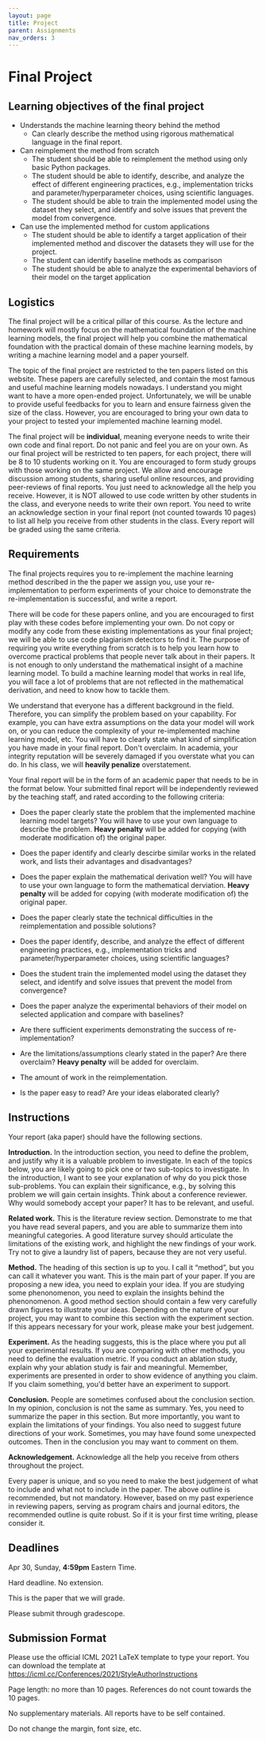 ```yaml
---
layout: page
title: Project
parent: Assignments
nav_orders: 3
---
```


# Final Project

## Learning objectives of the final project
- Understands the machine learning theory behind the method 
    - Can clearly describe the method using rigorous mathematical language in the final report. 
- Can reimplement the method from scratch
    - The student should be able to reimplement the method using only basic Python packages. 
    - The student should be able to identify, describe, and analyze the effect of different engineering practices, e.g., implementation tricks and parameter/hyperparameter choices, using scientific languages.
    - The student should be able to train the implemented model using the dataset they select, and identify and solve issues that prevent the model from convergence.
- Can use the implemented method for custom applications
    - The student should be able to identify a target application of their implemented method and discover the datasets they will use for the project.
    - The student can identify baseline methods as comparison 
    - The student should be able to analyze the experimental behaviors of their model on the target application


## Logistics

The final project will be a critical pillar of this course. As the lecture and homework will mostly focus on the mathematical foundation of the machine learning models, the final project will help you combine the mathematical foundation with the practical domain of these machine learning models, by writing a machine learning model and a paper yourself. 

The topic of the final project are restricted to the ten papers listed on this website. These papers are carefully selected, and contain the most famous and useful machine learning models nowadays. I understand you might want to have a more open-ended project. Unfortunately, we will be unable to provide useful feedbacks for you to learn and ensure fairness given the size of the class. However, you are encouraged to bring your own data to your project to tested your implemented machine learning model.

The final project will be **individual**, meaning everyone needs to write their own code and final report. Do not panic and feel you are on your own. As our final project will be restricted to ten papers, for each project, there will be 8 to 10 students working on it. You are encouraged to form study groups with those working on the same project. We allow and encourage discussion among students, sharing useful online resources, and providing peer-reviews of final reports. You just need to acknowledge all the help you receive. However, it is NOT allowed to use code written by other students in the class, and everyone needs to write their own report. You need to write an acknowledge section in your final report (not counted towards 10 pages) to list all help you receive from other students in the class. Every report will be graded using the same criteria.


## Requirements

The final projects requires you to re-implement the machine learning method described in the the paper we assign you, use your re-implementation to perform experiments of your choice to demonstrate the re-implementation is successful, and write a report. 

There will be code for these papers online, and you are encouraged to first play with these codes before implementing your own. Do not copy or modify any code from these existing implementations as your final project; we will be able to use code plagiarism detectors to find it. The purpose of requiring you write everything from scratch is to help you learn how to overcome practical problems that people never talk about in their papers. It is not enough to only understand the mathematical insight of a machine learning model. To build a machine learning model that works in real life, you will face a lot of problems that are not reflected in the mathematical derivation, and need to know how to tackle them. 

We understand that everyone has a different background in the field. Therefore, you can simplify the problem based on your capability. For example, you can have extra assumptions on the data your model will work on, or you can reduce the complexity of your re-implemented machine learning model, etc. You will have to clearly state what kind of simplification you have made in your final report. Don't overclaim. In academia, your integrity reputation will be severely damaged if you overstate what you can do. In his class, we will **heavily penalize** overstatement. 

Your final report will be in the form of an academic paper that needs to be in the format below. Your submitted final report will be independently reviewed by the teaching staff, and rated according to the following criteria:

- Does the paper clearly state the problem that the implemented machine learning model targets? You will have to use your own language to describe the problem. **Heavy penalty** will be added for copying (with moderate modification of) the original paper. 

- Does the paper identify and clearly descirbe similar works in the related work, and lists their advantages and disadvantages? 

- Does the paper explain the mathematical derivation well? You will have to use your own language to form the mathematical derviation. **Heavy penalty** will be added for copying (with moderate modification of) the original paper. 

- Does the paper clearly state the technical difficulties in the reimplementation and possible solutions?

- Does the paper identify, describe, and analyze the effect of different engineering practices, e.g., implementation tricks and parameter/hyperparameter choices, using scientific languages?

- Does the student train the implemented model using the dataset they select, and identify and solve issues that prevent the model from convergence? 

- Does the paper analyze the experimental behaviors of their model on selected application and compare with baselines?

- Are there sufficient experiments demonstrating the success of re-implementation? 

- Are the limitations/assumptions clearly stated in the paper? Are there overclaim?  **Heavy penalty** will be added for overclaim.

- The amount of work in the reimplementation.

- Is the paper easy to read? Are your ideas elaborated clearly?


## Instructions
Your report (aka paper) should have the following sections.

**Introduction.** In the introduction section, you need to define the problem, and justify why it is a valuable problem to investigate. In each of the topics below, you are likely going to pick one or two sub-topics to investigate. In the introduction, I want to see your explanation of why do you pick those sub-problems. You can explain their significance, e.g., by solving this problem we will gain certain insights. Think about a conference reviewer. Why would somebody accept your paper? It has to be relevant, and useful.

**Related work.** This is the literature review section. Demonstrate to me that you have read several papers, and you are able to summarize them into meaningful categories. A good literature survey should articulate the limitations of the existing work, and highlight the new findings of your work. Try not to give a laundry list of papers, because they are not very useful.

**Method.** The heading of this section is up to you. I call it “method”, but you can call it whatever you want. This is the main part of your paper. If you are proposing a new idea, you need to explain your idea. If you are studying some phenonomenon, you need to explain the insights behind the phenonomenon. A good method section should contain a few very carefully drawn figures to illustrate your ideas. Depending on the nature of your project, you may want to combine this section with the experiment section. If this appears necessary for your work, please make your best judgement.

**Experiment.** As the heading suggests, this is the place where you put all your experimental results. If you are comparing with other methods, you need to define the evaluation metric. If you conduct an ablation study, explain why your ablation study is fair and meaningful. Memember, experiments are presented in order to show evidence of anything you claim. If you claim something, you'd better have an experiment to support.

**Conclusion.** People are sometimes confused about the conclusion section. In my opinion, conclusion is not the same as summary. Yes, you need to summarize the paper in this section. But more importantly, you want to explain the limitations of your findings. You also need to suggest future directions of your work. Sometimes, you may have found some unexpected outcomes. Then in the conclusion you may want to comment on them.

**Acknowledgement.** Acknowledge all the help you receive from others throughout the project.

Every paper is unique, and so you need to make the best judgement of what to include and what not to include in the paper. The above outline is recommended, but not mandatory. However, based on my past experience in reviewing papers, serving as program chairs and journal editors, the recommended outline is quite robust. So if it is your first time writing, please consider it.

## Deadlines

Apr 30, Sunday, **4:59pm** Eastern Time.

Hard deadline. No extension.

This is the paper that we will grade.

Please submit through gradescope.

## Submission Format
Please use the official ICML 2021 LaTeX template to type your report. You can download the template at https://icml.cc/Conferences/2021/StyleAuthorInstructions

Page length: no more than 10 pages. References do not count towards the 10 pages.

No supplementary materials. All reports have to be self contained.

Do not change the margin, font size, etc.

